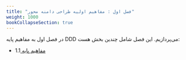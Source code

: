 ```yaml
---
title: "فصل اول : مفاهیم اولیه طراحی دامنه محور"
weight: 1000
bookCollapseSection: true
---
```


در فصل اول به مفاهیم پایه DDD می‌پردازیم. این فصل شامل چندین بخش هست:

- 1.1[ مفاهیم پایه](obsidian://open?vault=DDDBook&file=content%2Fpart%201%20-%20Strategic%20Design%2Fchapter%201%2F1.1%20Fundamental%20of%20DDD%2F1.1%20Fundamental%20of%20DDD)
